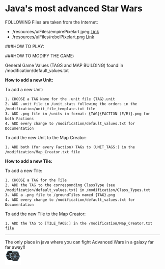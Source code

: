 Java's most advanced Star Wars
=========================

FOLLOWING Files are taken from the Internet:
- /resources/uiFiles/empirePixelart.jpeg [Link](https://wallpaper.mob.org/pc/image/sci_fi-star_wars-pixel_art-461022.html)
- /resources/uiFiles/rebelPixelart.png [Link](https://64.media.tumblr.com/81d7ecde8e5a31ae09dfa38adace5117/2d8352260a227498-96/s540x810/aebee7b8a67893f5b1d16f1f691ed2c7d3bb4af7.png)

###HOW TO PLAY:

###HOW TO MODIFY THE GAME:

General Game Values (TAGS and MAP BUILDING) found in /modification/default_values.txt

**How to add a new Unit:**

To add a new Unit:

	1. CHOOSE a TAG Name for the .unit file {TAG}.unit
	2. ADD .unit file in /unit_stats following the orders in the /modification/unit_file_template.txt file
	3. ADD .png file in /units in format: {TAG}{FACTION (E/R)}.png for both Factions
	4. ADD every change to /modification/default_values.txt for Documentation
	
To add the new Unit to the Map Creator:

	1. ADD both (for every Faction) TAGs to [UNIT_TAGS:] in the /modification/Map_Creator.txt file 
	
**How to add a new Tile:**

To add a new Tile:

	1. CHOOSE a TAG for the Tile
	2. ADD the TAG to the corresponding ClassType (see /modification/default_values.txt) in /modification/Class_Types.txt
	3. ADD a .png file to /groundTiles named {TAG}.png
	4. ADD every change to /modification/default_values.txt for Documentation

To add the new Tile to the Map Creator:

	1. ADD the TAG to [TILE_TAGS:] in the /modification/Map_Creator.txt file
	


-------------------------
The only place in java where you can fight Advanced Wars in a galaxy far far away!! \
![Beautiful picture](resources/units/TieFighter.png "Title")
